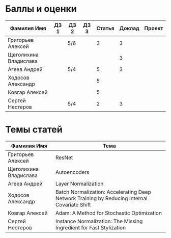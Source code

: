 # Баллы и оценки

| Фамилия Имя | ДЗ 1 |  ДЗ 2 | ДЗ 3 | Статья | Доклад  | Проект | 
|--|--|--|--|--|--|--|
| Григорьев Алексей |  | 5/6 |  | 3 | 3 |  |
| Щеголихина Владислава |  |  |  |  | 3 |  |
| Агеев Андрей  |  | 5/4 |  | 5 | 3 |  |
| Ходосов Александр  |  |  |  | 5 |  |  |
| Ковгар Алексей |  |  |  | 5 |  |  |
| Сергей Нестеров |  | 5/4 |  | 2 | 3  |  |

# Темы статей

| Фамилия Имя | Тема | 
|--|--|
| Григорьев Алексей | ResNet | 
| Щеголихина Владислава | Autoencoders  |
| Агеев Андрей  | Layer Normalization | 
| Ходосов Александр  | Batch Normalization: Accelerating Deep Network Training by Reducing Internal Covariate Shift |
| Ковгар Алексей | Adam: A Method for Stochastic Optimization | 
| Сергей Нестеров | Instance Normalization: The Missing Ingredient for Fast Stylization | 
